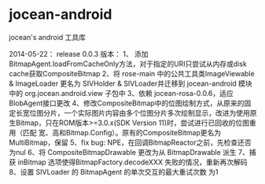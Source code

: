 jocean-android
============

jocean's android 工具库

2014-05-22： release 0.0.3 版本：
  1、 添加BitmapAgent.loadFromCacheOnly方法，对于指定的URI只尝试从内存或disk cache获取CompositeBitmap
  2、将 rose-main 中的公共工具类ImageViewable & ImageLoader 更名为 SIVHolder & SIVLoader并迁移到 jocean-android 模块中的 org.jocean.android.view 子包中
  3、依赖 jocean-rosa-0.0.6，适应BlobAgent接口更改
  4、修改CompositeBitmap中的位图绘制方式，从原来的固定长宽位图分片，一个实际图片内容由多个位图分片多次绘制显示，改进为使用原生Bitmap，只在ROM版本>=3.0.x(SDK Version 11)时，尝试进行已回收的位图重用（匹配 宽、高和Bitmap.Config）。原有的CompositeBitmap更名为 MultiBitmap，保留
  5、fix bug: NPE，在回调BitmapReactor之前，先检查还否为nul
  6、将 CompositeBitmapDrawable 更改为从 BitmapDrawable 派生
  7、捕获 inBitmap 选项使得BitmapFactory.decodeXXX 失败的情况，重新再次解码
  8、设置 SIVLoader 的 BitmapAgent 的单次交互的最大重试次数 为1
  
